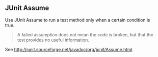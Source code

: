 JUnit Assume
------------

Use JUnit Assume to run a test method only when a certain condition is true.

> A failed assumption does not mean the code is broken, but that the test
> provides no useful information.

See http://junit.sourceforge.net/javadoc/org/junit/Assume.html.
